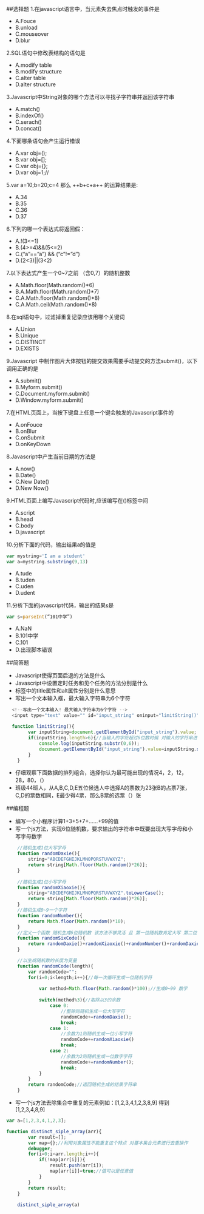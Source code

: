 ##选择题
1.在javascript语言中，当元素失去焦点时触发的事件是
* A.Fouce 
* B.unload 
* C.mouseover 
* D.blur

2.SQL语句中修改表结构的语句是
* A.modify table 
* B.modify structure 
* C.alter table 
* D.alter structure

3.Javascript中String对象的哪个方法可以寻找子字符串并返回该字符串
* A.match() 
* B.indexOf() 
* C.serach() 
* D.concat()

4.下面哪条语句会产生运行错误
* A.var obj=();  
* B.var obj=[];  
* C.var obj={};  
* D.var obj=1;//


5.var a=10;b=20;c=4 那么 ++b+c+a++ 的运算结果是:
* A.34
* B.35
* C.36
* D.37

6.下列的哪一个表达式将返回假：
* A.!(3<=1)
* B.(4>=4)&&(5<=2)
* C.(“a”==”a”) && (“c”!=”d”)
* D.(2<3)||(3<2)

7.以下表达式产生一个0~7之前 （含0,7）的随机整数
* A.Math.floor(Math.random()*6)
* B.A.Math.floor(Math.random()*7)
* C.A.Math.floor(Math.random()*8)
* C.A.Math.ceil(Math.random()*8)

8.在sql语句中，过滤掉重复记录应该用哪个关键词
* A.Union
* B.Unique
* C.DISTINCT
* D.EXISTS


9.Javascript 中制作图片大体按钮的提交效果需要手动提交的方法submit()，以下调用正确的是
* A.submit()
* B.Myform.submit()
* C.Document.myform.submit()
* D.Window.myform.submit()

7.在HTML页面上，当按下键盘上任意一个键会触发的Javascript事件的
* A.onFouce
* B.onBlur
* C.onSubmit
* D.onKeyDown

8.Javascript中产生当前日期的方法是
* A.now()
* B.Date()
* C.New Date()
* D.New Now()

9.HTML页面上编写Javascript代码时,应该编写在()标签中间
* A.script
* B.head
* C.body
* D.javascript

10.分析下面的代码，输出结果a的值是

```javascript
var mystring='I am a student'
var a=mystring.substring(9,13)
```

* A.tude 
* B.tuden 
* C.uden 
* D.udent

11.分析下面的javascript代码，输出的结果s是

```javascript
var s=parseInt(“101中学”)
```
* A.NaN 
* B.101中学 
* C.101 
* D.出现脚本错误

##简答题
* Javascript使得页面后退的方法是什么
* Javascript中设置定时任务和见个任务的方法分别是什么
* <img>标签中的title属性和alt属性分别是什么意思
* 写出一个文本输入框，最大输入字符串为6个字符

```javascript
  <!--写出一个文本输入! 最大输入字符串为6个字符 -->
  <input type="text" value="" id="input_string" oninput="limitString()" maxlength="6" />
  
  function limitString(){
		var inputString=document.getElementById("input_string").value;
		if(inputString.length>6){//当输入的字符超过6位数时候 对输入的字符串进行截取，并且赋值到该input标签内
			console.log(inputString.substr(0,6));
			document.getElementById("input_string").value=inputString.substr(0,6);
		}
	}
```
* 仔细观察下面数据的排列组合，选择你认为最可能出现的情况4，2，12，28，80，（）
* 班级44班人，从A,B,C,D,E五位候选人中选择A的票数为23张B的占票7张，C,D的票数相同，E最少得4票，那么B票的选票（）张

##编程题
* 编写一个小程序计算1+3+5+7+……+99的值
* 写一个js方法，实现6位随机数，要求输出的字符串中既要出现大写字母和小写字母数字

```javascript
	//随机生成1位大写字母
	function randomDaxie(){
		string="ABCDEFGHIJKLMNOPQRSTUVWXYZ";
		return string[Math.floor(Math.random()*26)];
	}
	
	//随机生成1位小写字母
	function randomXiaoxie(){
		string="ABCDEFGHIJKLMNOPQRSTUVWXYZ".toLowerCase();
		return string[Math.floor(Math.random()*26)];
	}
	//随机生成0~9一个字符
	function randomNumber(){
		return Math.floor(Math.random()*10);	
	}
	//定义一个函数 随机生成6位随机数 该方法不够灵活 且 第一位随机数肯定大写 第二位 小写 第三位是数字
	function randomSixCode(){
		return randomDaxie()+randomXiaoxie()+randomNumber()+randomDaxie()+randomXiaoxie()+randomNumber();
	}

	//以生成随机数的长度为变量
	function randomCode(length){
		var randomCode="";
		for(i=0;i<length;i++){//每一次循环生成一位随机字符
			
			var method=Math.floor(Math.random()*100);//生成0~99 数字
			
			switch(method%3){//取除以3的余数
				case 0: 
					//整除则随机生成一位大写字符
					randomCode+=randomDaxie();
					break;
				case 1:
					//余数为1则随机生成一位小写字符
					randomCode+=randomXiaoxie()
					break;
				case 2:
					//余数为2则随机生成一位数字字符
					randomCode+=randomNumber();
					break;
			}
		}
		return randomCode;//返回随机生成的结果字符串
	}
```


* 写一个js方法去除集合中重复的元素例如：[1,2,3,4,1,2,3,8,9] 得到[1,2,3,4,8,9]
```javascript
var a=[1,2,3,4,1,2,3];

function distinct_siple_array(arr){
		var result=[];
		var map={};//利用对象属性不能重复这个特点 对基本集合元素进行去重操作
		debugger;
		for(i=0;i<arr.length;i++){
			if(!map[arr[i]]){
				result.push(arr[i]);
				map[arr[i]]=true;//值可以是任意值
			}
		}
		return result;
	}
	
	distinct_siple_array(a)
```
